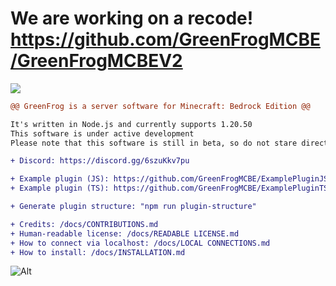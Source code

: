# We are working on a recode! https://github.com/GreenFrogMCBE/GreenFrogMCBEV2

<img src="https://avatars.githubusercontent.com/u/123328545?s=200&v=4">

```diff
@@ GreenFrog is a server software for Minecraft: Bedrock Edition @@

It's written in Node.js and currently supports 1.20.50
This software is under active development
Please note that this software is still in beta, so do not stare directly at the bugs!

+ Discord: https://discord.gg/6szuKkv7pu

+ Example plugin (JS): https://github.com/GreenFrogMCBE/ExamplePluginJS
+ Example plugin (TS): https://github.com/GreenFrogMCBE/ExamplePluginTS

+ Generate plugin structure: "npm run plugin-structure"

+ Credits: /docs/CONTRIBUTIONS.md
+ Human-readable license: /docs/READABLE LICENSE.md
+ How to connect via localhost: /docs/LOCAL CONNECTIONS.md
+ How to install: /docs/INSTALLATION.md
```

![Alt](https://repobeats.axiom.co/api/embed/ebe39780588d69d3add0017875c20da754321cd0.svg "Repobeats analytics image")
